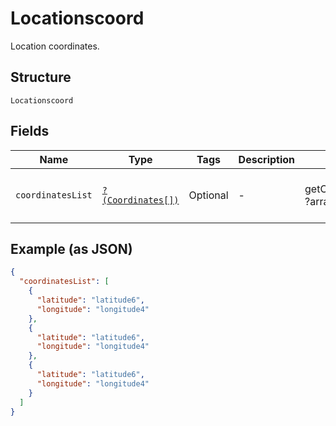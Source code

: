 
# Locationscoord

Location coordinates.

## Structure

`Locationscoord`

## Fields

| Name | Type | Tags | Description | Getter | Setter |
|  --- | --- | --- | --- | --- | --- |
| `coordinatesList` | [`?(Coordinates[])`](../../doc/models/coordinates.md) | Optional | - | getCoordinatesList(): ?array | setCoordinatesList(?array coordinatesList): void |

## Example (as JSON)

```json
{
  "coordinatesList": [
    {
      "latitude": "latitude6",
      "longitude": "longitude4"
    },
    {
      "latitude": "latitude6",
      "longitude": "longitude4"
    },
    {
      "latitude": "latitude6",
      "longitude": "longitude4"
    }
  ]
}
```

